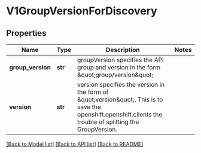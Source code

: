 # V1GroupVersionForDiscovery

## Properties
Name | Type | Description | Notes
------------ | ------------- | ------------- | -------------
**group_version** | **str** | groupVersion specifies the API group and version in the form \&quot;group/version\&quot; | 
**version** | **str** | version specifies the version in the form of \&quot;version\&quot;. This is to save the openshift.openshift.clients the trouble of splitting the GroupVersion. | 

[[Back to Model list]](../README.md#documentation-for-models) [[Back to API list]](../README.md#documentation-for-api-endpoints) [[Back to README]](../README.md)



